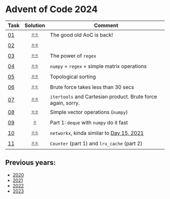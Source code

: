 # Advent of Code 2024



| Task                                       |         Solution          | Comment                                                                           |
|--------------------------------------------|:-------------------------:|-----------------------------------------------------------------------------------|
| [01](https://adventofcode.com/2024/day/1)  | [⭐⭐](year_2024/day_01.py) | The good old AoC is back!                                                         |
| [02](https://adventofcode.com/2024/day/2)  | [⭐⭐](year_2024/day_02.py) |                                                                                   | 
| [03](https://adventofcode.com/2024/day/3)  | [⭐⭐](year_2024/day_03.py) | The power of `regex`                                                              |
| [04](https://adventofcode.com/2024/day/4)  | [⭐⭐](year_2024/day_04.py) | `numpy` + `regex` + simple matrix operations                                      |
| [05](https://adventofcode.com/2024/day/5)  | [⭐⭐](year_2024/day_05.py) | Topological sorting                                                               |
| [06](https://adventofcode.com/2024/day/6)  | [⭐⭐](year_2024/day_06.py) | Brute force takes less than 30 secs                                               |
| [07](https://adventofcode.com/2024/day/7)  | [⭐⭐](year_2024/day_07.py) | `itertools` and Cartesian product. Brute force again, sorry.                      |
| [08](https://adventofcode.com/2024/day/8)  | [⭐⭐](year_2024/day_08.py) | Simple vector operations (`numpy`)                                                |
| [09](https://adventofcode.com/2024/day/9)  | [⭐](year_2024/day_09.py)  | Part 1: `deque` with `numpy` do it fast                                           |
| [10](https://adventofcode.com/2024/day/10) | [⭐⭐](year_2024/day_10.py) | `networkx`, kinda similar to [Day 15, 2021](https://adventofcode.com/2021/day/15) |
| [11](https://adventofcode.com/2024/day/11) | [⭐⭐](year_2024/day_11.py)  | `Counter` (part 1) and `lru_cache` (part 2)                                       |

## Previous years:
* [2020](year_2020/README.md)
* [2021](year_2021/README.md)
* [2022](year_2022/README.md)
* [2023](year_2023/README.md)
